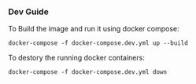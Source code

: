 ### Dev Guide

To Build the image and run it using docker compose:
```
docker-compose -f docker-compose.dev.yml up --build

```

To destory the running docker containers:
```
docker-compose -f docker-compose.dev.yml down
```

